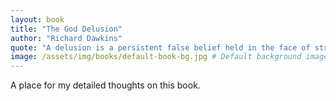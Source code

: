 ```yaml
---
layout: book
title: "The God Delusion"
author: "Richard Dawkins"
quote: "A delusion is a persistent false belief held in the face of strong contradictory evidence."
image: /assets/img/books/default-book-bg.jpg # Default background image
---
```


A place for my detailed thoughts on this book.
